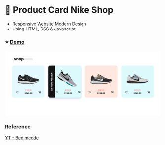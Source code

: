 # :mount_fuji: Product Card Nike Shop

- Responsive Website Modern Design
- Using HTML, CSS & Javascript

### :star: [Demo](https://fakestandard.github.io/ui-nike-shop-product-card/)

![COVER](./preview.png)

### Reference
[YT - Bedimcode](https://www.youtube.com/watch?v=iVHvPSe2mpE&list=PL07efmqYWHZ9NmT3xyUFp7J7DptS8TcJr&index=4)

